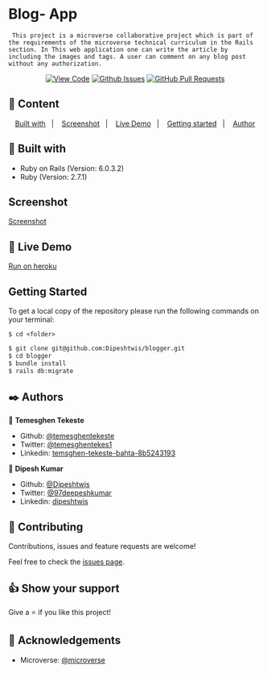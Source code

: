# Blog- App

     This project is a microverse collaborative project which is part of the requirements of the microverse technical curriculum in the Rails section. In This web application one can write the article by including the images and tags. A user can comment on any blog post without any authorization. 

<div align="center">

[![View Code](https://img.shields.io/badge/View%20-Code-green)](https://github.com/Dipeshtwis/blogger/tree/feature/article)
[![Github Issues](https://img.shields.io/badge/GitHub-Issues-orange)](https://github.com/Dipeshtwis/blogger/issues)
[![GitHub Pull Requests](https://img.shields.io/badge/GitHub-Pull%20Requests-blue)](https://github.com/Dipeshtwis/blogger/pulls)

</div>

## 📝 Content

<p align="center">
<a href="#with">Built with</a>&nbsp;&nbsp;&nbsp;|&nbsp;&nbsp;&nbsp;
<a href="#sc">Screenshot</a>&nbsp;&nbsp;&nbsp;|&nbsp;&nbsp;&nbsp;
<a href="#ldl">Live Demo</a>&nbsp;&nbsp;&nbsp;|&nbsp;&nbsp;&nbsp;
<a href="#gs">Getting started</a>&nbsp;&nbsp;&nbsp;|&nbsp;&nbsp;&nbsp;
<a href="#author">Author</a>
</p>

## 🔧 Built with<a name = "with"></a>

- Ruby on Rails (Version: 6.0.3.2)
- Ruby (Version: 2.7.1)


## Screenshot <a name = "sc"></a>

[Screenshot](./app/assets/images/screenshot.png)

## 🔴 Live Demo <a name = "ldl"></a>

[Run on heroku]()


## Getting Started <a name = "gs"></a>

To get a local copy of the repository please run the following commands on your terminal:

```
$ cd <folder>
```

~~~bash
$ git clone git@github.com:Dipeshtwis/blogger.git
$ cd blogger
$ bundle install
$ rails db:migrate
~~~



## ✒️  Authors <a name = "author"></a>

👤 **Temesghen Tekeste**

- Github: [@temesghentekeste](https://github.com/temesghentekeste)
- Twitter: [@temesghentekes1](https://twitter.com/temesghentekes1)
- Linkedin: [temsghen-tekeste-bahta-8b5243193](https://www.linkedin.com/in/temesghentekeste/)

👤 **Dipesh Kumar**

- Github: [@Dipeshtwis](https://github.com/Dipeshtwis)
- Twitter: [@97deepeshkumar](https://twitter.com/97deepeshkumar)
- Linkedin: [dipeshtwis](https://www.linkedin.com/in/dipeshtwis/)



## 🤝 Contributing

Contributions, issues and feature requests are welcome!

Feel free to check the [issues page]().


## 👍 Show your support

Give a ⭐️ if you like this project!

## :clap: Acknowledgements

- Microverse: [@microverse](https://www.microverse.org/)